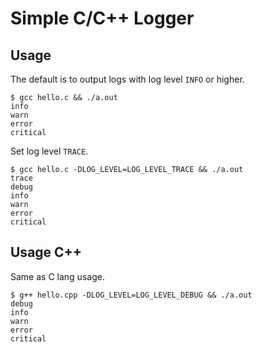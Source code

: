 # Simple C/C++ Logger

## Usage

The default is to output logs with log level `INFO` or higher.

```
$ gcc hello.c && ./a.out
info
warn
error
critical
```

Set log level `TRACE`.

```
$ gcc hello.c -DLOG_LEVEL=LOG_LEVEL_TRACE && ./a.out
trace
debug
info
warn
error
critical
```

## Usage C++

Same as C lang usage.

```
$ g++ hello.cpp -DLOG_LEVEL=LOG_LEVEL_DEBUG && ./a.out
debug
info
warn
error
critical
```
